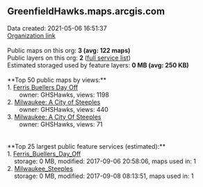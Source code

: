 <h2>GreenfieldHawks.maps.arcgis.com</h2> Data created: 2021-05-06 16:51:37 <br /><a target='new' href='https://GreenfieldHawks.maps.arcgis.com'>Organization link</a><br /><br />Public maps on this org: <b>3 (avg: 122 maps)</b><br />Public layers on this org: <b>2 </b>(<a target='new' href='https://services.arcgis.com/FE3R2D9CjMSz8qe5/ArcGIS/rest/services'>full service list</a>)<br />Estimated storaged used by feature layers: <b>0 MB (avg: 250 KB)</b><br /><br />**Top 50 public maps by views:**<br />  1. <a target='new' href='https://www.arcgis.com/home/item.html?id=719d0d735d0842929012dda4df09ca62'>Ferris Buellers Day Off</a> <br />  &nbsp;&nbsp;&nbsp;&nbsp; &nbsp;&nbsp;owner: GHSHawks, views: 1198<br />  2. <a target='new' href='https://www.arcgis.com/home/item.html?id=a3f59254f3c34bee9ef6e7a7c0b734a5'>Milwaukee: A City of Steeples</a> <br />  &nbsp;&nbsp;&nbsp;&nbsp; &nbsp;&nbsp;owner: GHSHawks, views: 440<br />  3. <a target='new' href='https://www.arcgis.com/home/item.html?id=6364eaec2b7a4b55adb11903d533645c'>Milwaukee: A City Of Steeples</a> <br />  &nbsp;&nbsp;&nbsp;&nbsp; &nbsp;&nbsp;owner: GHSHawks, views: 71<br /><br /><br />**Top 25 largest public feature services (estimated):**<br /> 1. <a target='new' href='https://www.arcgis.com/home/item.html?id=82e037ea13df4db29ad68e90feb54cf9'>Ferris_Buellers_Day_Off</a><br /> &nbsp;&nbsp;&nbsp;&nbsp;storage: 0 MB, modified: 2017-09-06 20:58:06, maps used in: 1<br /> 2. <a target='new' href='https://www.arcgis.com/home/item.html?id=2c0e13e4fb7f47c0a3869c46e1520a42'>Milwaukee_Steeples</a><br /> &nbsp;&nbsp;&nbsp;&nbsp;storage: 0 MB, modified: 2017-09-08 08:13:51, maps used in: 1<br />